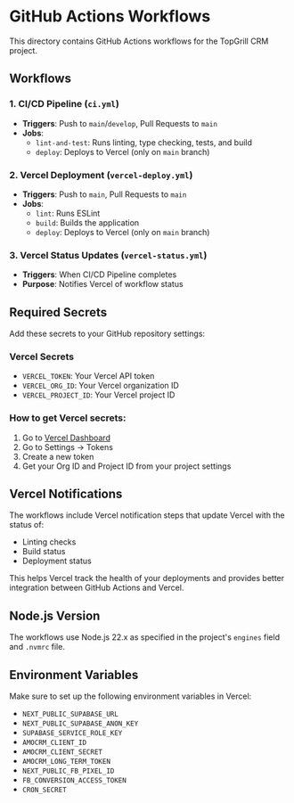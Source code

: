 # GitHub Actions Workflows

This directory contains GitHub Actions workflows for the TopGrill CRM project.

## Workflows

### 1. CI/CD Pipeline (`ci.yml`)
- **Triggers**: Push to `main`/`develop`, Pull Requests to `main`
- **Jobs**:
  - `lint-and-test`: Runs linting, type checking, tests, and build
  - `deploy`: Deploys to Vercel (only on `main` branch)

### 2. Vercel Deployment (`vercel-deploy.yml`)
- **Triggers**: Push to `main`, Pull Requests to `main`
- **Jobs**:
  - `lint`: Runs ESLint
  - `build`: Builds the application
  - `deploy`: Deploys to Vercel (only on `main` branch)

### 3. Vercel Status Updates (`vercel-status.yml`)
- **Triggers**: When CI/CD Pipeline completes
- **Purpose**: Notifies Vercel of workflow status

## Required Secrets

Add these secrets to your GitHub repository settings:

### Vercel Secrets
- `VERCEL_TOKEN`: Your Vercel API token
- `VERCEL_ORG_ID`: Your Vercel organization ID
- `VERCEL_PROJECT_ID`: Your Vercel project ID

### How to get Vercel secrets:
1. Go to [Vercel Dashboard](https://vercel.com/dashboard)
2. Go to Settings → Tokens
3. Create a new token
4. Get your Org ID and Project ID from your project settings

## Vercel Notifications

The workflows include Vercel notification steps that update Vercel with the status of:
- Linting checks
- Build status
- Deployment status

This helps Vercel track the health of your deployments and provides better integration between GitHub Actions and Vercel.

## Node.js Version

The workflows use Node.js 22.x as specified in the project's `engines` field and `.nvmrc` file.

## Environment Variables

Make sure to set up the following environment variables in Vercel:
- `NEXT_PUBLIC_SUPABASE_URL`
- `NEXT_PUBLIC_SUPABASE_ANON_KEY`
- `SUPABASE_SERVICE_ROLE_KEY`
- `AMOCRM_CLIENT_ID`
- `AMOCRM_CLIENT_SECRET`
- `AMOCRM_LONG_TERM_TOKEN`
- `NEXT_PUBLIC_FB_PIXEL_ID`
- `FB_CONVERSION_ACCESS_TOKEN`
- `CRON_SECRET`
